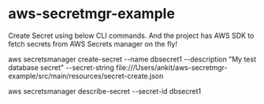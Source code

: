 

# aws-secretmgr-example

Create Secret using below CLI commands. And the project has AWS SDK to fetch secrets from AWS Secrets manager on the fly!


aws secretsmanager create-secret --name dbsecret1  --description "My test database secret"  --secret-string file:///Users/ankit/aws-secretmgr-example/src/main/resources/secret-create.json

aws secretsmanager describe-secret --secret-id dbsecret1



